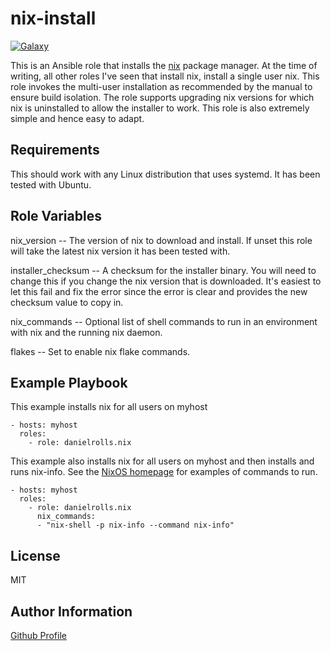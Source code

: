nix-install
=========

[![Galaxy](https://img.shields.io/badge/galaxy-danielrolls.nix-blue.svg?style=flat-square)](https://galaxy.ansible.com/danielrolls/nix/)


This is an Ansible role that installs the [nix](https://nixos.org/) package manager.
At the time of writing, all other roles I've seen that install nix, install a single user nix.
This role invokes the multi-user installation as recommended by the manual to ensure build isolation.
The role supports upgrading nix versions for which nix is uninstalled to allow the installer to work.
This role is also extremely simple and hence easy to adapt.


Requirements
------------

This should work with any Linux distribution that uses systemd.
It has been tested with Ubuntu.

Role Variables
--------------
nix_version -- The version of nix to download and install.
If unset this role will take the latest nix version it has been tested with.

installer_checksum -- A checksum for the installer binary.
You will need to change this if you change the nix version that is downloaded.
It's easiest to let this fail and fix the error since the error is clear and provides the new checksum value to copy in.

nix_commands -- Optional list of shell commands to run in an environment with nix and the running nix daemon.

flakes -- Set to enable nix flake commands.


Example Playbook
----------------

This example installs nix for all users on myhost
```
- hosts: myhost
  roles:
    - role: danielrolls.nix
```

This example also installs nix for all users on myhost and then installs and runs nix-info.
See the [NixOS homepage](https://nixos.org/) for examples of commands to run.
```
- hosts: myhost
  roles:
    - role: danielrolls.nix
      nix_commands:
      - "nix-shell -p nix-info --command nix-info" 
```

License
-------

MIT

Author Information
------------------

[Github Profile](https://github.com/danielrolls)
